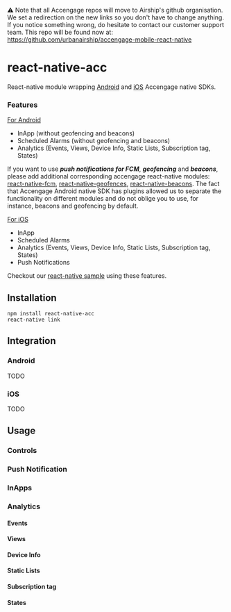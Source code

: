 :warning: Note that all Accengage repos will move to Airship's github organisation. We set a redirection on the new links so you don't have to change anything.
If you notice something wrong, do hesitate to contact our customer support team.
This repo will be found now at: https://github.com/urbanairship/accengage-mobile-react-native

# react-native-acc
React-native module wrapping [Android](https://documentation.accengage.com/sdk/android/4.1/) and [iOS](https://documentation.accengage.com/sdk/ios/7.1/) Accengage native SDKs.

### Features
<u>For Android</u>

* InApp (without geofencing and beacons)
* Scheduled Alarms (without geofencing and beacons)
* Analytics (Events, Views, Device Info, Static Lists, Subscription tag, States)

If you want to use ***push notifications for FCM***, ***geofencing*** and ***beacons***, please add additional corresponding accengage react-native modules: [react-native-fcm](https://github.com/urbanairship/accengage-react-native-acc-fcm), [react-native-geofences](https://github.com/urbanairship/accengage-mobile-react-geofences), [react-native-beacons](https://github.com/urbanairship/accengage-mobile-react-beacons). The fact that Accengage Android native SDK has plugins allowed us to separate the functionality on different modules and do not oblige you to use, for instance, beacons and geofencing by default.

<u>For iOS</u>

* InApp
* Scheduled Alarms
* Analytics (Events, Views, Device Info, Static Lists, Subscription tag, States)
* Push Notifications

Checkout our [react-native sample](https://github.com/urbanairship/accengage-mobile-react-native-demo) using these features. 

## Installation
```
npm install react-native-acc
react-native link
```

## Integration

### Android
TODO

### iOS
TODO

## Usage
### Controls
### Push Notification
### InApps
### Analytics
#### Events
#### Views
#### Device Info
#### Static Lists
#### Subscription tag
#### States
